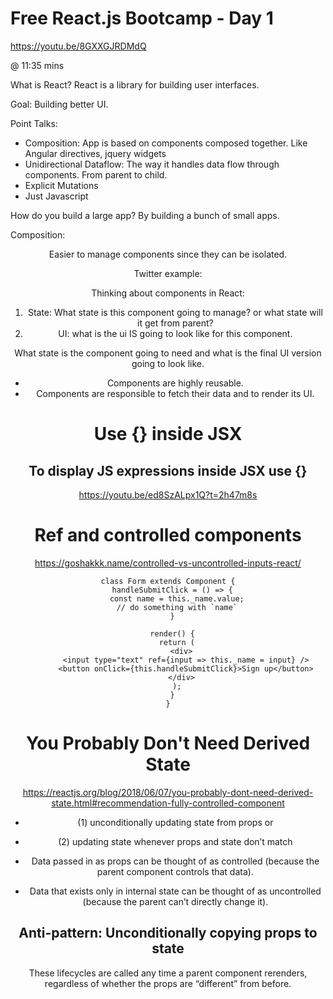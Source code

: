 # Free React.js Bootcamp - Day 1

https://youtu.be/8GXXGJRDMdQ

@ 11:35 mins

What is React? React is a library for building user interfaces.

Goal: Building better UI.

Point Talks:
* Composition: App is based on components composed together. Like Angular directives, jquery widgets
* Unidirectional Dataflow: The way it handles data flow through components. From parent to child.
* Explicit Mutations
* Just Javascript

How do you build a large app? By building a bunch of small apps.

Composition:
<Container>
  <Navbar/>
  <Header/>
<Container/>

Easier to manage components since they can be isolated. 

Twitter example:
 
 Thinking about components in React:
 1. State: What state is this component going to manage? or what state will it get from parent?
 2. UI: what is the ui IS going to look like for this component.

What state is the component going to need and what is the final UI version going to look like.

* Components are highly reusable.
* Components are responsible to fetch their data and to render its UI.


# Use {} inside JSX
## To display JS expressions inside JSX use {}
https://youtu.be/ed8SzALpx1Q?t=2h47m8s

# Ref and controlled components
https://goshakkk.name/controlled-vs-uncontrolled-inputs-react/

```
class Form extends Component {
  handleSubmitClick = () => {
    const name = this._name.value;
    // do something with `name`
  }

  render() {
    return (
      <div>
        <input type="text" ref={input => this._name = input} />
        <button onClick={this.handleSubmitClick}>Sign up</button>
      </div>
    );
  }
}
```
# You Probably Don't Need Derived State
https://reactjs.org/blog/2018/06/07/you-probably-dont-need-derived-state.html#recommendation-fully-controlled-component

* (1) unconditionally updating state from props or 
* (2) updating state whenever props and state don’t match

* Data passed in as props can be thought of as controlled (because the parent component controls that data). 
* Data that exists only in internal state can be thought of as uncontrolled (because the parent can’t directly change it).

## Anti-pattern: Unconditionally copying props to state

These lifecycles are called any time a parent component rerenders, regardless of whether the props are “different” from before. 
